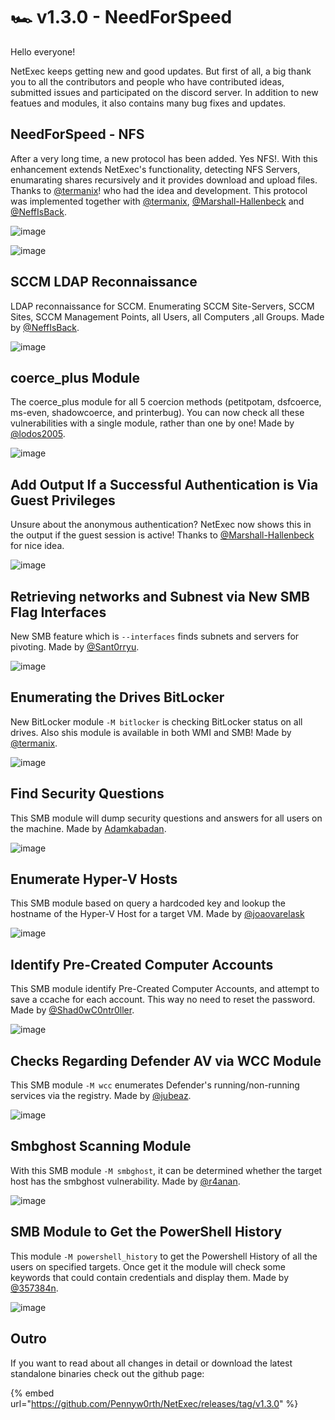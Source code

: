 # 🏎️ v1.3.0 - NeedForSpeed

Hello everyone!

NetExec keeps getting new and good updates. But first of all, a big thank you to all the contributors and people who have contributed ideas, submitted issues and participated on the discord server. In addition to new featues and modules, it also contains many bug fixes and updates.


## NeedForSpeed - NFS 

After a very long time, a new protocol has been added. Yes NFS!. With this enhancement extends NetExec's functionality, detecting NFS Servers, enumarating shares recursively and it provides download and upload files. Thanks to [@termanix](https://github.com/termanix)! who had the idea and development. This protocol was implemented together with [@termanix](https://github.com/termanix), [@Marshall-Hallenbeck](https://x.com/MJHallenbeck) and [@NeffIsBack](https://x.com/al3x\_n3ff).


![image](https://github.com/user-attachments/assets/214662be-b873-42b1-b515-9f73c28828c3)

![image](https://github.com/user-attachments/assets/861765a4-8b45-4390-b7bc-62182e2c1286)

## SCCM LDAP Reconnaissance

LDAP reconnaissance for SCCM. Enumerating SCCM Site-Servers, SCCM Sites, SCCM Management Points, all Users, all Computers ,all Groups. Made by [@NeffIsBack](https://x.com/al3x\_n3ff).

![image](https://github.com/user-attachments/assets/8e9f3f14-0f98-453d-8db7-4abe5dc5b7da)

## coerce_plus Module

The coerce_plus module for all 5 coercion methods (petitpotam, dsfcoerce, ms-even, shadowcoerce, and printerbug). You can now check all these vulnerabilities with a single module, rather than one by one! Made by [@lodos2005](https://github.com/lodos2005).

![image](https://github.com/user-attachments/assets/fcc9d81f-15a1-4d44-8b3a-f9c534973153)

## Add Output If a Successful Authentication is Via Guest Privileges 

Unsure about the  anonymous authentication? NetExec now shows this in the output if the guest session is active!  Thanks to [@Marshall-Hallenbeck](https://x.com/MJHallenbeck) for nice idea.

![image](https://github.com/user-attachments/assets/6d3f7b15-8c0e-432d-8318-bf2d94ef9b83)

## Retrieving networks and Subnest via New SMB Flag Interfaces

New SMB feature which is `--interfaces`  finds subnets and servers for pivoting. Made by [@Sant0rryu](https://github.com/Sant0rryu).

![image](https://github.com/user-attachments/assets/ceb885df-50e7-410f-971b-01ff107f5f81)

## Enumerating the Drives BitLocker

New BitLocker module `-M bitlocker` is checking BitLocker status on all drives. Also shis module is available in both WMI and SMB! Made by [@termanix](https://github.com/termanix).

![image](https://github.com/user-attachments/assets/ec6ac04d-5172-4201-aa41-497f8e0bb47e)

## Find Security Questions

This SMB module will dump security questions and answers for all users on the machine. Made by [Adamkabadan](https://github.com/Adamkadaban).

![image](https://github.com/user-attachments/assets/9a28219d-b17a-4432-99a7-e4d7fe7862d0)

## Enumerate Hyper-V Hosts

This SMB module based on query a hardcoded key and lookup the hostname of the Hyper-V Host for a target VM. Made by [@joaovarelask](https://x.com/joaovarelas)

![image](https://github.com/user-attachments/assets/14a12c1d-12a6-4c3b-a6b0-995a16b6f155)

## Identify Pre-Created Computer Accounts

This SMB module identify Pre-Created Computer Accounts, and attempt to save a ccache for each account. This way no need to reset the password. Made by [@Shad0wC0ntr0ller](https://x.com/Shad0wCntr0ller).

![image](https://github.com/user-attachments/assets/f2423fdb-d649-4fbf-baac-23eac596b4b7)

##  Checks Regarding Defender AV via WCC Module

This SMB module `-M wcc` enumerates Defender's running/non-running services via the registry. Made by [@jubeaz](https://github.com/jubeaz).

![image](https://github.com/user-attachments/assets/e469059e-3113-4e7d-87c8-47160f3214c7)

## Smbghost Scanning Module

With this SMB module `-M smbghost`, it can be determined whether the target host has the smbghost vulnerability. Made by [@r4anan](https://x.com/r4vanan).

![image](https://github.com/user-attachments/assets/8f17c451-76ed-40dd-bc06-2f26b5277126)

## SMB Module to Get the PowerShell History

This module `-M powershell_history` to get the Powershell History of all the users on specified targets. Once get it the module will check some keywords that could contain credentials and display them. Made by [@357384n](https://github.com/357384n).

![image](https://github.com/user-attachments/assets/5cdc6d16-341b-41d4-9e7d-9b78a363af44)

## Outro

If you want to read about all changes in detail or download the latest standalone binaries check out the github page:

{% embed url="https://github.com/Pennyw0rth/NetExec/releases/tag/v1.3.0" %}
